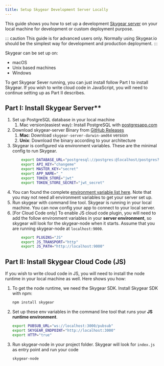 ```yaml
---
title: Setup Skygear Development Server Locally
---
```


This guide shows you how to set up a development [Skygear server](https://github.com/SkygearIO/skygear-server) on your local machine for development or custom deployment purpose.

::: caution
This guide is for advanced users only. Normally using Skygear.io should be the simplest way for development and production deployment.
:::

Skygear can be set up on: 

* macOS
* Unix based machines
* Windows

To get Skygear Sever running, you can just install follow Part I to install
Skygear. If you wish to write cloud code in JavaScript, you will need to
continue setting up as Part II describes.

## Part I: Install Skygear Server**

1. Set up PostgreSQL database in your local machine
    1. Mac version(easiest way): Install PostgreSQL with [postgresapp.com](http://postgresapp.com/)
1. Download skygear-server Binary from [GitHub Releases](https://github.com/SkygearIO/skygear-server/releases)
    1. **Mac**: Download `skygear-server-darwin-amd64` version
    1. **Unix**: Download the binary according to your architecture
1. Skygear is configured via environment variables. These are the minimal config to run Skygear.
	``` bash
        export DATABASE_URL="postgresql://postgres:@localhost/postgres?sslmode=disable"
        export API_KEY="changeme"
        export MASTER_KEY="secret"
        export APP_NAME="_"
        export TOKEN_STORE="jwt"
        export TOKEN_STORE_SECRET="jwt_secret"
	```
1. You can found the complete [environment variable list here](https://github.com/SkygearIO/skygear-server/blob/master/.env.example). Note that you may not need all environment variables to get your server set up.
1. Run skygear with command line tool. Skygear is running in your local machine. You can now config your app to connect to your local server.
1. [For Cloud Code only] To enable JS cloud code plugin, you will need to add the follow environment variables in your **server environment**, so skygear will look for the skygear-node when it starts. Assume that you are running skygear-node at `localhost:9000`.
	``` bash
        export PLUGINS="JS"
        export JS_TRANSPORT="http"
        export JS_PATH="http://localhost:9000"
	```

## **Part II: Install Skygear Cloud Code (JS)**

If you wish to write cloud code in JS, you will need to install the node runtime in your local machine as well. Here shows you how: 

1. To get the node runtime, we need the Skygear SDK. Install Skygear SDK with npm:
	``` bash
	npm install skygear
	```
2. Set up these env variables in the command line tool that runs your **JS runtime environment**.
    ``` bash
	export PUBSUB_URL="ws://localhost:3000/pubsub"
	export SKYGEAR_ENDPOINT="http://localhost:3000"
	export HTTP="true"
	``` 
3. Run skygear-node in your project folder. Skygear will look for `index.js` as entry point and run your code
	``` bash
	skygear-node
	```
